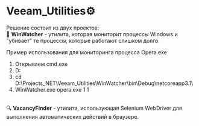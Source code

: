# Veeam_Utilities⚙

Решение состоит из двух проектов:
<br>
👀 <b>WinWatcher</b> - утилита, которая мониторит процессы Windows и "убивает" те процессы, которые работают слишком долго.

Пример использования для мониторинга процесса Opera.exe
  1) Открываем cmd.exe
  2) D:
  3) cd D:\Projects\_NET\Veeam_Utilities\WinWatcher\bin\Debug\netcoreapp3.1\
  4) WinWatcher.exe opera.exe 1 1

<br>  
🔍 <b>VacancyFinder</b> - утилита, использующая Selenium WebDriver для выполнения автоматических действий в браузере.
